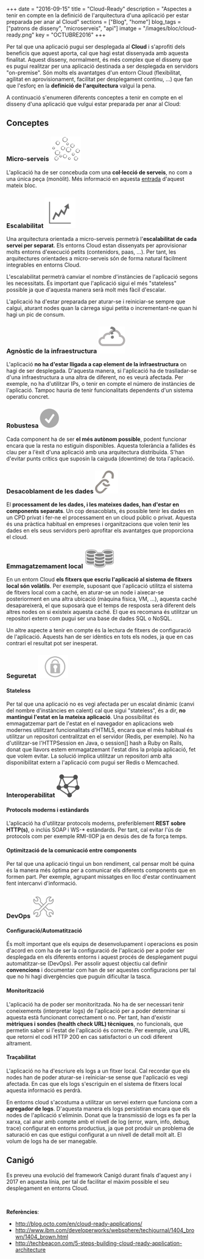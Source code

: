 +++
date        = "2016-09-15"
title       = "Cloud-Ready"
description = "Aspectes a tenir en compte en la definició de l'arquitectura d'una aplicació per estar preparada per anar al Cloud"
sections    = ["Blog", "home"]
blog_tags	= ["patrons de disseny", "microserveis", "api"]
imatge 		= "/images/bloc/cloud-ready.png"
key         = "OCTUBRE2016"
+++

Per tal que una aplicació pugui ser desplegada al **Cloud** i s'aprofiti dels beneficis que aquest aporta, cal que hagi estat dissenyada amb aquesta finalitat. Aquest disseny, normalment, és més complex que el disseny que es pugui realitzar per una aplicació destinada a ser desplegada en servidors "on-premise". Són molts els avantatges d'un entorn Cloud (flexibilitat, agilitat en aprovisionament, facilitat per desplegament continu, ...) que fan que l'esforç en la **definició de l'arquitectura** valgui la pena.

A continuació s'enumeren diferents conceptes a tenir en compte en el disseny d'una aplicació que vulgui estar preparada per anar al Cloud:

## Conceptes

### Micro-serveis <img src="/images/bloc/cloud-ready-microservices.png" alt="Microserveis" style="width: 80px;"/>

L'aplicació ha de ser concebuda com una **col·lecció de serveis**, no com a una única peça (monòlit). Més informació en aquesta [entrada](/bloc/2016/08/microserveis/) d'aquest mateix bloc.

### Escalabilitat <img src="/images/bloc/cloud-ready-scalability.png" alt="Escalabilitat" style="width: 80px;"/>

Una arquitectura orientada a micro-serveis permetrà l'**escalabilitat de cada servei per separat**. Els entorns Cloud estan dissenyats per aprovisionar molts entorns d'execució petits (contenidors, paas, ...). Per tant, les arquitectures orientades a micro-serveis són de forma natural fàcilment integrables en entorns Cloud.

L'escalabilitat permetrà canviar el nombre d'instàncies de l'aplicació segons les necessitats. És important que l'aplicació sigui el més "stateless" possible ja que d'aquesta manera serà molt més fàcil d'escalar.

L'aplicació ha d'estar preparada per aturar-se i reiniciar-se sempre que calgui, aturant nodes quan la càrrega sigui petita o incrementant-ne quan hi hagi un pic de consum.

### Agnòstic de la infraestructura <img src="/images/bloc/cloud-ready-infraestructure-agnostic.png" alt="Agnòstic de la infraestructura" style="width: 70px;"/>

L'aplicació **no ha d'estar lligada a cap element de la infraestructura** on hagi de ser desplegada. D'aquesta manera, si l'aplicació ha de traslladar-se d'una infraestructura a una altra de diferent, no es veurà afectada. Per exemple, no ha d'utilitzar IPs, o tenir en compte el número de instàncies de l'aplicació. Tampoc hauria de tenir funcionalitats dependents d'un sistema operatiu concret.

### Robustesa <img src="/images/bloc/cloud-ready-fault-tolerance.png" alt="Robustesa" style="width: 50px;"/>

Cada component ha de ser **el més autònom possible**, podent funcionar encara que la resta no estiguin disponibles. Aquesta tolerància a fallides és clau per a l'èxit d'una aplicació amb una arquitectura distribuïda. S'han d'evitar punts crítics que suposin la caiguda (downtime) de tota l'aplicació.

### Desacoblament de les dades <img src="/images/bloc/cloud-ready-decoupled.png" alt="Desacoblament" style="width: 60px;"/>

El **processament de les dades, i les mateixes dades, han d'estar en components separats**. Un cop desacoblats, és possible tenir les dades en un CPD privat i fer-ne el processament en un cloud públic o privat. Aquesta és una pràctica habitual en empreses i organitzacions que volen tenir les dades en els seus servidors però aprofitar els avantatges que proporciona el cloud.

### Emmagatzemament local <img src="/images/bloc/cloud-ready-storage.jpg" alt="Emmagatzemament" style="width: 80px;"/>

En un entorn Cloud **els fitxers que escriu l'aplicació al sistema de fitxers local són volàtils**. Per exemple, suposant que l'aplicació utilitza el sistema de fitxers local com a caché, en aturar-se un node i aixecar-se posteriorment en una altra ubicació (màquina física, VM, ...), aquesta caché desapareixerà, el que suposarà que el temps de resposta serà diferent dels altres nodes on si existeix aquesta caché. El que es recomana és utilitzar un repositori extern com pugui ser una base de dades SQL o NoSQL.

Un altre aspecte a tenir en compte és la lectura de fitxers de configuració de l'aplicació. Aquests han de ser idèntics en tots els nodes, ja que en cas contrari el resultat pot ser inesperat.

### Seguretat <img src="/images/bloc/cloud-ready-security.png" alt="Seguretat" style="width: 80px;"/>

#### Stateless

Per tal que una aplicació no es vegi afectada per un escalat dinàmic (canvi del nombre d'instàncies en calent) cal que sigui "stateless", és a dir, **no mantingui l'estat en la mateixa aplicació**. Una possibilitat és emmagatzemar part de l'estat en el navegador en aplicacions web modernes utilitzant funcionalitats d'HTML5, encara que el més habitual és utilitzar un repositori centralitzat en el servidor (Redis, per exemple). No ha d'utilitzar-se l'HTTPSession en Java, o session[] hash a Ruby on Rails, donat que llavors estem emmagatzemant l'estat dins la pròpia aplicació, fet que volem evitar. La solució implica utilitzar un repositori amb alta disponibilitat extern a l'aplicació com pugui ser Redis o Memcached. 

### Interoperabilitat  <img src="/images/bloc/cloud-ready-interoperability.png" alt="Interoperability" style="width: 60px;"/>

#### Protocols moderns i estàndards

L'aplicació ha d'utilitzar protocols moderns, preferiblement **REST sobre HTTP(s)**, o inclús SOAP i WS-* estàndards. Per tant, cal evitar l'ús de protocols com per exemple RMI-IIOP ja en desús des de fa força temps.

#### Optimització de la comunicació entre components

Per tal que una aplicació tingui un bon rendiment, cal pensar molt bé quina és la manera més òptima per a comunicar els diferents components que en formen part. Per exemple, agrupant missatges en lloc d'estar contínuament fent intercanvi d'informació.

### DevOps <img src="/images/bloc/cloud-ready-devops.jpg" alt="DevOps" style="width: 60px;"/>

#### Configuració/Automatització

És molt important que els equips de desenvolupament i operacions es posin d'acord en com ha de ser la configuració de l'aplicació per a poder ser desplegada en els diferents entorns i aquest procés de desplegament pugui automatitzar-se (DevOps). Per assolir aquest objectiu cal definir **convencions** i documentar com han de ser aquestes configuracions per tal que no hi hagi divergències que puguin dificultar la tasca.

#### Monitorització

L'aplicació ha de poder ser monitoritzada. No ha de ser necessari tenir coneixements (interpretar logs) de l'aplicació per a poder determinar si aquesta està funcionant correctament o no. Per tant, han d'existir **mètriques i sondes (health check URL) tècniques**, no funcionals, que permetin saber si l'estat de l'aplicació és correcte. Per exemple, una URL que retorni el codi HTTP 200 en cas satisfactori o un codi diferent altrament.

#### Traçabilitat

L'aplicació no ha d'escriure els logs a un fitxer local. Cal recordar que els nodes han de poder aturar-se i reiniciar-se sense que l'aplicació es vegi afectada. En cas que els logs s'escriguin en el sistema de fitxers local aquesta informació es perdrà.

En entorns cloud s'acostuma a utilitzar un servei extern que funciona com a **agregador de logs**. D'aquesta manera els logs persistiran encara que els nodes de l'aplicació s'eliminin. Donat que la transmissió de logs es fa per la xarxa, cal anar amb compte amb el nivell de log (error, warn, info, debug, trace) configurat en entorns productius, ja que pot produïr un problema de saturació en cas que estigui configurat a un nivell de detall molt alt. El volum de logs ha de ser manegable.

## Canigó

Es preveu una evolució del framework Canigó durant finals d'aquest any i 2017 en aquesta línia, per tal de facilitar el màxim possible el seu desplegament en entorns Cloud.

<br />

**Referències**:

- http://blog.octo.com/en/cloud-ready-applications/
- http://www.ibm.com/developerworks/websphere/techjournal/1404_brown/1404_brown.html
- http://techbeacon.com/5-steps-building-cloud-ready-application-architecture

